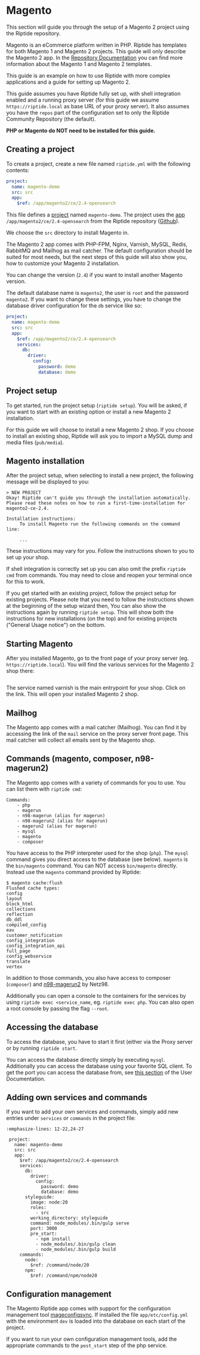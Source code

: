 # Magento

This section will guide you through the setup of a Magento 2 project using the Riptide repository.

Magento is an eCommerce platform written in PHP.
Riptide has templates for both Magento 1 and Magento 2 projects.
This guide will only describe the Magento 2 app. In the [Repository Documentation](../../repo_docs) you can find more
information about the Magento 1 and Magento 2 templates.

This guide is an example on how to use Riptide with more complex applications and a guide
for setting up Magento 2.

This guide assumes you have Riptide fully set up, with shell integration enabled
and a running proxy server
(for this guide we assume `https://riptide.local` as base URL of your proxy server). It also
assumes you have the `repos` part of the configuration set to only the Riptide Community Repository
(the default).

**PHP or Magento do NOT need to be installed for this guide.**

## Creating a project

To create a project, create a new file named `riptide.yml` with the following contents:

```yaml
project:
  name: magento-demo
  src: src
  app:
    $ref: /app/magento2/ce/2.4-opensearch
```

This file defines a [project] named `magento-demo`. The project uses the [app] `/app/magento2/ce/2.4-opensearch`
from the Riptide repository ([Github](https://github.com/Parakoopa/riptide-repo/tree/master/app/magento2)).

We choose the `src` directory to install Magento in.

The Magento 2 app comes with PHP-FPM, Nginx, Varnish, MySQL, Redis, RabbitMQ and Mailhog as mail catcher.
The default configuration should be suited for most needs, but the next steps of this guide
will also show you, how to customize your Magento 2 installation.

You can change the version (`2.4`) if you want to install another Magento version.

The default database name is `magento2`, the user is `root` and the password `magento2`.
If you want to change these settings, you have to change the database driver configuration for the
`db` service like so:

```yaml
project:
  name: magento-demo
  src: src
  app:
    $ref: /app/magento2/ce/2.4-opensearch
    services:
      db:
        driver:
          config:
            password: demo
            database: demo
```

## Project setup

To get started, run the project setup (`riptide setup`). You will be asked, if you want to start with an existing
option or install a new Magento 2 installation.

For this guide we will choose to install a new Magento 2 shop. If you choose to install an
existing shop, Riptide will ask you to import a MySQL dump and media files (`pub/media`).

## Magento installation

After the project setup, when selecting to install a new project,
the following message will be displayed to you:

```
> NEW PROJECT
Okay! Riptide can't guide you through the installation automatically.
Please read these notes on how to run a first-time-installation for magento2-ce-2.4.

Installation instructions:
     To install Magento run the following commands on the command line:

     ...
```

These instructions may vary for you. Follow the instructions shown to you to set up your shop.

If shell integration is correctly set up you can also omit the prefix `riptide cmd` from commands.
You may need to close and reopen your terminal once for this to work.

If you get started with an existing project, follow the project setup for existing projects.
Please note that you need to follow the instructions shown at the beginning of the setup wizard then,
You can also show the instructions again by running `riptide setup`. This will show both the
instructions for new installations (on the top) and for existing projects ("General Usage notice")
on the bottom.

## Starting Magento

After you installed Magento, go to the front page of your proxy server (eg. `https://riptide.local`).
You will find the various services for the Magento 2 shop there:

```{image} /_static/img/magento_proxy.png
```

The service named varnish is the main entrypoint for your shop. Click on the link. This
will open your installed Magento 2 shop.

## Mailhog

The Magento app comes with a mail catcher (Mailhog). You can find it by accessing the link
of the `mail` service on the proxy server front page. This mail catcher will collect
all emails sent by the Magento shop.

## Commands (magento, composer, n98-magerun2)

The Magento app comes with a variety of commands for you to use. You can list them with `riptide cmd`:

```
Commands:
    - php
    - magerun
    - n98-magerun (alias for magerun)
    - n98-magerun2 (alias for magerun)
    - magerun2 (alias for magerun)
    - mysql
    - magento
    - composer
```

You have access to the PHP interpreter used for the shop (`php`). The `mysql` command gives
you direct access to the database (see below). `magento` is the `bin/magento` command. You can NOT
access `bin/magento` directly. Instead use the `magento` command provided by Riptide:

```
$ magento cache:flush
Flushed cache types:
config
layout
block_html
collections
reflection
db_ddl
compiled_config
eav
customer_notification
config_integration
config_integration_api
full_page
config_webservice
translate
vertex
```

In addition to those commands, you also have access to composer (`composer`) and
[n98-magerun2](https://github.com/netz98/n98-magerun2) by Netz98.

Additionally you can open a console to the containers for the services by using `riptide exec <service_name`, eg.
`riptide exec php`. You can also open a root console by passing the flag `--root`.

## Accessing the database

To access the database, you have to start it first (either via the Proxy server or by running `riptide start`.

You can access the database directly simply by executing `mysql`. Additionally you can
access the database using your favorite SQL client. To get the port you can access the database
from, see [this section](../../user_docs/working_with_riptide)
of the User Documentation.

## Adding own services and commands

If you want to add your own services and commands, simply add new entries under `services`
or `commands` in the project file:

```{code-block} yaml
:emphasize-lines: 12-22,24-27

 project:
   name: magento-demo
   src: src
   app:
     $ref: /app/magento2/ce/2.4-opensearch
     services:
       db:
         driver:
           config:
             password: demo
             database: demo
       styleguide:
         image: node:20
         roles:
           - src
         working_directory: styleguide
         command: node_modules/.bin/gulp serve
         port: 3000
         pre_start:
           - npm install
           - node_modules/.bin/gulp clean
           - node_modules/.bin/gulp build
     commands:
       node:
         $ref: /command/node/20
       npm:
         $ref: /command/npm/node20
```

## Configuration management

The Magento Riptide app comes with support for the configuration management
tool [mageconfigsync]. If installed the file `app/etc/config.yml` with the
environment `dev` is loaded into the database on each start of the project.

If you want to run your own configuration management tools, add the appropriate
commands to the `post_start` step of the php service.

[app]: ../entities/apps
[mageconfigsync]: https://github.com/punkstar/mageconfigsync
[project]: ../entities/projects
